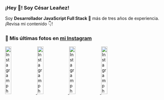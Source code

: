 <h3>¡Hey 👋! Soy César Leañez!</h3>

<p>Soy <strong>Desarrollador JavaScript Full Stack 🚀</strong> más de tres años de experiencia.<br />¡Revisa mi contenido 👇!</p>

### 📸 Mis últimas fotos en [mi Instagram](https://instagram.com/cele)


<a href='https://instagram.com/p/C1UpuSGLQiG' target='_blank'>
  <img width='20%' src='https://instagram.flba2-1.fna.fbcdn.net/v/t51.29350-15/412513918_1325803934584302_4400498733289087214_n.jpg?stp=dst-jpg_e15&_nc_ht=instagram.flba2-1.fna.fbcdn.net&_nc_cat=106&_nc_ohc=4h-rieIBrWUQ7kNvgHRsKq_&edm=APU89FABAAAA&ccb=7-5&oh=00_AYD2OqK3-js_w6c5Cy3CVM10nCqQVwpVgnce9DTzv2eY_Q&oe=6683ED9D&_nc_sid=bc0c2c' alt='Instagram photo' />
</a>
<a href='https://instagram.com/p/CzMY3lzxgmx' target='_blank'>
  <img width='20%' src='https://instagram.flba2-1.fna.fbcdn.net/v/t51.29350-15/398916226_819142863293745_2426123683154743297_n.webp?stp=dst-jpg_e35&_nc_ht=instagram.flba2-1.fna.fbcdn.net&_nc_cat=109&_nc_ohc=m0E4lXZMvXIQ7kNvgGdLWEs&gid=416dd43220b9432686a20a4e289b1ac0&edm=APU89FABAAAA&ccb=7-5&oh=00_AYCczEv6ujpQ5qKB0JuMj0zMJFB5QwjHjOeIpwON8RuOhA&oe=6683EC8C&_nc_sid=bc0c2c' alt='Instagram photo' />
</a>
<a href='https://instagram.com/p/CygbQv4uqxM' target='_blank'>
  <img width='20%' src='https://instagram.flba2-1.fna.fbcdn.net/v/t51.29350-15/391525959_236593062741789_5868561716480810596_n.webp?stp=dst-jpg_e35&_nc_ht=instagram.flba2-1.fna.fbcdn.net&_nc_cat=109&_nc_ohc=WzQ8MaRn3tkQ7kNvgG-7ltt&edm=APU89FABAAAA&ccb=7-5&oh=00_AYCmQVLLKp6xHFK9hhsjl55VQtH0IVJgOlYsRREJulUEjQ&oe=6683F2C8&_nc_sid=bc0c2c' alt='Instagram photo' />
</a>
<a href='https://instagram.com/p/CxTmOF6vN8M' target='_blank'>
  <img width='20%' src='https://instagram.flba2-1.fna.fbcdn.net/v/t51.29350-15/378565944_323878180141713_8920720304536029091_n.jpg?stp=dst-jpg_e15&_nc_ht=instagram.flba2-1.fna.fbcdn.net&_nc_cat=109&_nc_ohc=JGQXf3Z4CWUQ7kNvgHSAkfc&edm=APU89FABAAAA&ccb=7-5&oh=00_AYDFCeYyXchwLojFoCb_TTI4VUXl51Hp48jHhPJK7Spc7g&oe=6683EC92&_nc_sid=bc0c2c' alt='Instagram photo' />
</a>
